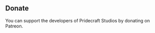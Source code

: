 <script lang="ts">
    import Badge from '$lib/components/BadgeRaw.svelte';
</script>

## Donate

You can support the developers of Pridecraft Studios by donating on Patreon.

<Badge id="patreon" rel="me" link="https://donate.pridecraft.gay/" ext="svg" name="Patreon" head="Support us on"/>
